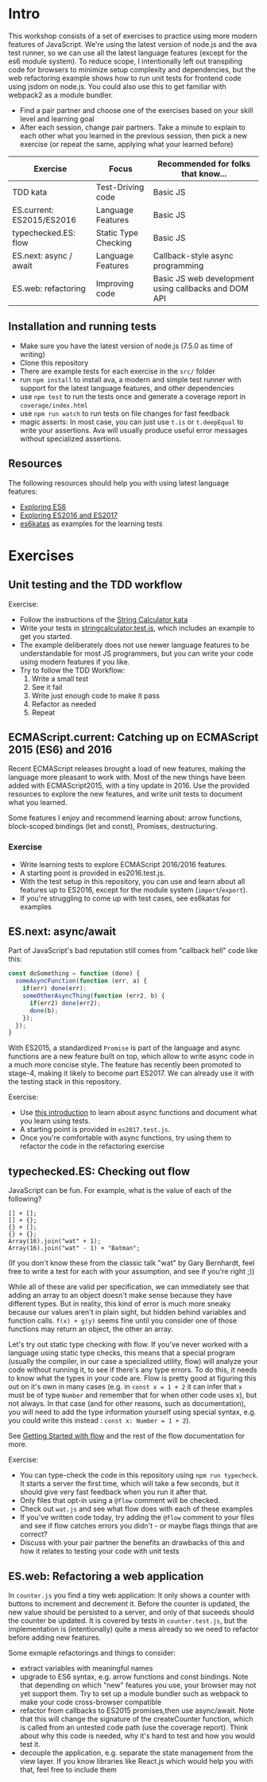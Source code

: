 # Intro

This workshop consists of a set of exercises to practice using more modern
features of JavaScript. We're using the latest version of node.js and the ava
test runner, so we can use all the latest language features (except for the es6
module system). To reduce scope, I intentionally left out transpiling code for
browsers to minimize setup complexity and dependencies, but the web refactoring
example shows how to run unit tests for frontend code using jsdom on node.js.
You could also use this to get familiar with webpack2 as a module bundler.

- Find a pair partner and choose one of the exercises based on your skill level
  and learning goal
- After each session, change pair partners. Take a minute to explain to each
  other what you learned in the previous session, then pick a new exercise (or
  repeat the same, applying what your learned before)


| Exercise                  | Focus                | Recommended for folks that know...                   |
|---------------------------|----------------------|------------------------------------------------------|
| TDD kata                  | Test-Driving code    | Basic JS                                             |
| ES.current: ES2015/ES2016 | Language Features    | Basic JS                                             |
| typechecked.ES: flow      | Static Type Checking | Basic JS                                             |
| ES.next: async / await    | Language Features    | Callback-style async programming                     |
| ES.web: refactoring       | Improving code       | Basic JS web development using callbacks and DOM API |


## Installation and running tests

- Make sure you have the latest version of node.js (7.5.0 as time of writing)
- Clone this repository
- There are example tests for each exercise in the `src/` folder
- run `npm install` to install ava, a modern and simple test runner with support
  for the latest language features, and other dependencies
- use `npm test` to run the tests once and generate a coverage report in
  `coverage/index.html`
- use `npm run watch` to run tests on file changes for fast feedback
- magic asserts: In most case, you can just use `t.is` or `t.deepEqual` to write
  your assertions. Ava will usually produce useful error messages without
  specialized assertions.

## Resources

The following resources should help you with using latest language features:

- [Exploring ES6](http://exploringjs.com/es6.html)
- [Exploring ES2016 and ES2017](http://exploringjs.com/es2016-es2017.html)
- [es6katas](http://es6katas.org) as examples for the learning tests
  
# Exercises

## Unit testing and the TDD workflow

Exercise: 

- Follow the instructions of the [String Calculator kata](http://osherove.com/tdd-kata-1/)
- Write your tests in [stringcalculator.test.js](src/stringcalculator.test.js),
  which includes an example to get you started.
- The example deliberately does not use newer language features to be
  understandable for most JS programmers, but you can write your code using
  modern features if you like.
- Try to follow the TDD Workflow:
  1. Write a small test
  2. See it fail
  3. Write just enough code to make it pass
  4. Refactor as needed
  5. Repeat
  
## ECMAScript.current: Catching up on ECMAScript 2015 (ES6) and 2016

Recent ECMAScript releases brought a load of new features, making the language
more pleasant to work with. Most of the new things have been added with
ECMAScript2015, with a tiny update in 2016. Use the provided resources to
explore the new features, and write unit tests to document what you learned.

Some features I enjoy and recommend learning about: arrow functions,
block-scoped bindings (let and const), Promises, destructuring.

### Exercise

- Write learning tests to explore ECMAScript 2016/2016 features.
- A starting point is provided in es2016.test.js.
- With the test setup in this repository, you can use and learn about all
  features up to ES2016, except for the module system (`import`/`export`).
- If you're struggling to come up with test cases, see es6katas for examples

## ES.next: async/await

Part of JavaScript's bad reputation still comes from "callback hell" code like this:

```js
const doSomething = function (done) {
  someAsyncFunction(function (err, a) {
    if(err) done(err);
    someOtherAsyncThing(function (err2, b) {
      if(err2) done(err2);
      done(b);
    });
  });
}
```

With ES2015, a standardized `Promise` is part of the language and async
functions are a new feature built on top, which allow to write async code in a
much more concise style. The feature has recently been promoted to stage-4,
making it likely to become part ES2017. We can already use it with the testing
stack in this repository.

Exercise:

- Use [this introduction](http://exploringjs.com/es2016-es2017/ch_async-functions.html)
  to learn about async functions and document what you learn using tests.
- A starting point is provided in `es2017.test.js`.
- Once you're comfortable with async functions, try using them to refactor the
  code in the refactoring exercise
  
## typechecked.ES: Checking out flow

JavaScript can be fun. For example, what is the value of each of the following?

```
[] + [];
[] + {};
{} + [];
{} + {};
Array(16).join("wat" + 1);
Array(16).join("wat" - 1) + "Batman";
```

(If you don't know these from the classic talk "wat" by Gary Bernhardt, feel
free to write a test for each with your assumption, and see if you're right ;))

While all of these are valid per specification, we can immediately see that
adding an array to an object doesn't make sense because they have different
types. But in reality, this kind of error is much more sneaky because our values
aren't in plain sight, but hidden behind variables and function calls. `f(x) +
g(y)` seems fine until you consider one of those functions may return an object,
the other an array.

Let's try out static type checking with flow. If you've never worked with a
language using static type checks, this means that a special program (usually
the compiler, in our case a specialized utility, flow) will analyze your code
without running it, to see if there's any type errors. To do this, it needs to
know what the types in your code are. Flow is pretty good at figuring this out
on it's own in many cases (e.g. in `const x = 1 + 2` it can infer that `x` must
be of type `Number` and remember that for when other code uses x), but not
always. In that case (and for other reasons, such as documentation), you will
need to add the type information yourself using special syntax, e.g. you could
write this instead : `const x: Number = 1 + 2`).

See [Getting Started with flow](https://flowtype.org/docs/getting-started.html)
and the rest of the flow documentation for more.

Exercise:

- You can type-check the code in this repository using `npm run typecheck`. It
  starts a server the first time, which will take a few seconds, but it should
  give very fast feedback when you run it after that.
- Only files that opt-in using a `@flow` comment will be checked.
- Check out `wat.js` and see what flow does with each of these examples
- If you've written code today, try adding the `@flow` comment to your files and
  see if flow catches errors you didn't - or maybe flags things that are
  correct?
- Discuss with your pair partner the benefits an drawbacks of this and how it
  relates to testing your code with unit tests

## ES.web: Refactoring a web application

In `counter.js` you find a tiny web application: It only shows a counter with
buttons to increment and decrement it. Before the counter is updated, the new
value should be persisted to a server, and only of that suceeds should the
counter be updated. It is covered by tests in `counter.test.js`, but the
implementation is (intentionally) quite a mess already so we need to refactor
before adding new features.

Some exmaple refactorings and things to consider:

- extract variables with meaningful names
- upgrade to ES6 syntax, e.g. arrow functions and const bindings. Note that
  depending on which "new" features you use, your browser may not yet support
  them. Try to set up a module bundler such as webpack to make your code
  cross-browser compatible
- refactor from callbacks to ES2015 promises,then use async/await. Note that
  this will change the signature of the createCounter function, which is called
  from an untested code path (use the coverage report). Think about why this
  code is needed, why it's hard to test and how you would test it.
- decouple the application, e.g. separate the state management from the view
  layer. If you know libraries like React.js which would help you with that,
  feel free to include them
  
